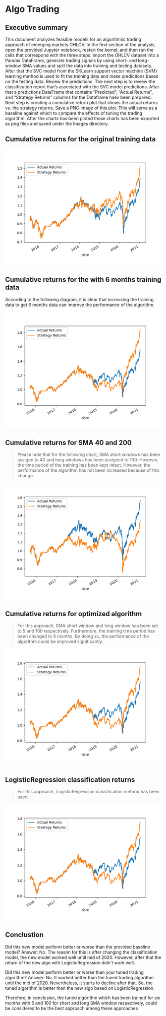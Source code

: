 # Algo Trading

## Executive summary

This document analyzes feasible models for an algorithmic trading approach of emerging markets OHLCV. In the first section of the analysis, open the provided Jupyter notebook, restart the kernel, and then run the cells that correspond with the three steps: import the OHLCV dataset into a Pandas DataFrame, generate trading signals by using short- and long-window SMA values and split the data into training and testing datasets. After that the SVC model from the SKLearn support vector machine (SVM) learning method is used to fit the training data and make predictions based on the testing data. Review the predictions. The next step is to review the classification report that’s associated with the SVC model predictions. After that a predictions DataFrame that contains “Predicted”, “Actual Returns”, and “Strategy Returns” columns for the Dataframe haev been prepared. Next step is creating a cumulative return plot that shows the actual returns vs. the strategy returns. Save a PNG image of this plot. This will serve as a baseline against which to compare the effects of tuning the trading algorithm. After the charts has been ploted those charts has been exported as png files and saved under the Images directory.

## Cumulative returns for the original training data

![Cumulative Returns](./Images/cumprod_actual_vs_strategy_returns.png)

## Cumulative returns for the with 6 months training data

According to the following diagram, it is clear that increasing the training data to get 6 months data can improve the performance of the algorithm.

![Cumulative Returns](./Images/cumprod_actual_vs_strategy_returns_6_months_training_data.png)

## Cumulative returns for SMA 40 and 200

> Please note that for the following chart, SMA short windows has been assigen to 40 and long windows has been assigned to 100. However, the time period of the training has been kept intact. However, the performance of the algorithm has not been increased because of this change.

![Cumulative Returns](./Images/cumprod_actual_vs_strategy_returns_sma_40_200.png)

## Cumulative returns for optimized algorithm

> For this approach, SMA short window and long window has been set to 5 and 100 respectively. Furthermore, the training time period has been changed to 6 months. By doing so, the performance of the algorithm could be improved significantly.

![Cumulative Returns](./Images/cumprod_actual_vs_strategy_returns_optimized.png)

## LogisticRegression classification returns

> For this approach, LogisticRegression classification method has been used.

![Cumulative Returns](./Images/cumprod_actual_vs_strategy_returns_optimized.png)

## Conclustion

Did this new model perform better or worse than the provided baseline model?
Answer: No. The reason for this is after changing the classification model, the new model worked well until mid of 2020. However, after that the return of the new algo with LogisticRegression didn't work well.

Did this new model perform better or worse than your tuned trading algorithm?
Answer: No. It worked better than the tuned trading algorithm until the mid of 2020. Nevertheless, it starts to decline after that. So, the tuned algorithm is better than the new algo based on LogisticRegression.

Therefore, in conclusion, the tuned algorithm which has been trained for six months with 5 and 100 for short and long SMA window respectively, could be considered to be the best approach among these approaches
